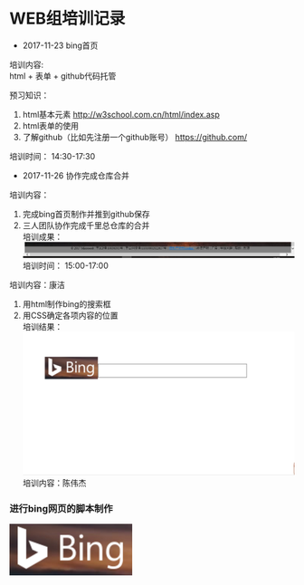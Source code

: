 # WEB组培训记录


- 2017-11-23 bing首页  

培训内容:  
html + 表单 + github代码托管  

预习知识：  
1. html基本元素 http://w3school.com.cn/html/index.asp  
2. html表单的使用  
3. 了解github（比如先注册一个github账号） https://github.com/

培训时间：  14:30-17:30

 - 2017-11-26 协作完成仓库合并
 
培训内容：  
1. 完成bing首页制作并推到github保存  
2. 三人团队协作完成千里总仓库的合并  
培训成果：  
![bing首页](img/脚本.png)  
培训时间： 15:00-17:00

培训内容：康洁    
1. 用html制作bing的搜索框   
2. 用CSS确定各项内容的位置  
培训结果：  
![bing截图](img/搜索框截图.png)  
培训内容：陈伟杰  
### 进行bing网页的脚本制作  
![bing截图](img/bing.png)
  


